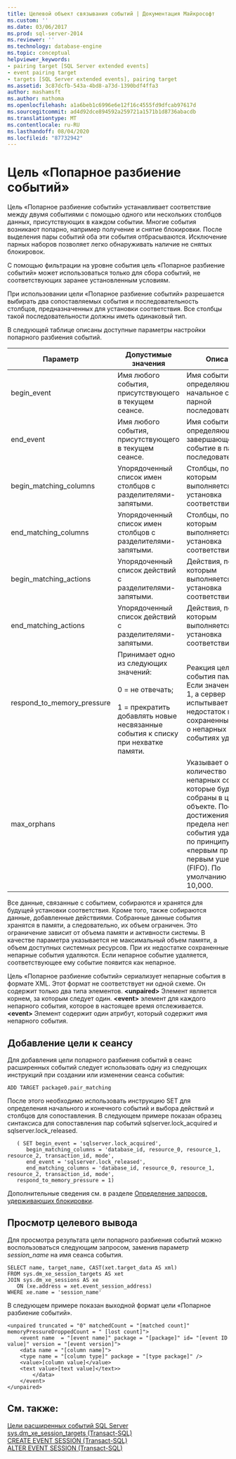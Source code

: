 ```yaml
---
title: Целевой объект связывания событий | Документация Майкрософт
ms.custom: ''
ms.date: 03/06/2017
ms.prod: sql-server-2014
ms.reviewer: ''
ms.technology: database-engine
ms.topic: conceptual
helpviewer_keywords:
- pairing target [SQL Server extended events]
- event pairing target
- targets [SQL Server extended events], pairing target
ms.assetid: 3c87dcfb-543a-4bd8-a73d-1390bdf4ffa3
author: mashamsft
ms.author: mathoma
ms.openlocfilehash: a1a6beb1c6996e6e12f16c4555fd9dfcab97617d
ms.sourcegitcommit: ad4d92dce894592a259721a1571b1d8736abacdb
ms.translationtype: MT
ms.contentlocale: ru-RU
ms.lasthandoff: 08/04/2020
ms.locfileid: "87732942"
---
```

# <a name="event-pairing-target"></a>Цель «Попарное разбиение событий»
  Цель «Попарное разбиение событий» устанавливает соответствие между двумя событиями с помощью одного или нескольких столбцов данных, присутствующих в каждом событии. Многие события возникают попарно, например получение и снятие блокировки. После выделения пары событий оба эти события отбрасываются. Исключение парных наборов позволяет легко обнаруживать наличие не снятых блокировок.  
  
 С помощью фильтрации на уровне события цель «Попарное разбиение событий» может использоваться только для сбора событий, не соответствующих заранее установленным условиям.  
  
 При использовании цели «Попарное разбиение событий» разрешается выбирать два сопоставляемых события и последовательность столбцов, предназначенных для установки соответствия. Все столбцы такой последовательности должны иметь одинаковый тип.  
  
 В следующей таблице описаны доступные параметры настройки попарного разбиения событий.  
  
|Параметр|Допустимые значения|Описание|  
|------------|--------------------|-----------------|  
|begin_event|Имя любого события, присутствующего в текущем сеансе.|Имя события, определяющее начальное событие в парной последовательности.|  
|end_event|Имя любого события, присутствующего в текущем сеансе.|Имя события, определяющее завершающее событие в парной последовательности.|  
|begin_matching_columns|Упорядоченный список имен столбцов с разделителями-запятыми.|Столбцы, по которым выполняется установка соответствия.|  
|end_matching_columns|Упорядоченный список имен столбцов с разделителями-запятыми.|Столбцы, по которым выполняется установка соответствия.|  
|begin_matching_actions|Упорядоченный список действий с разделителями-запятыми.|Действия, по которым выполняется установка соответствия.|  
|end_matching_actions|Упорядоченный список действий с разделителями-запятыми.|Действия, по которым выполняется установка соответствия.|  
|respond_to_memory_pressure|Принимает одно из следующих значений:<br /><br /> 0 = не отвечать;<br /><br /> 1 = прекратить добавлять новые несвязанные события к списку при нехватке памяти.|Реакция цели на события памяти. Если значение равно 1, а сервер испытывает недостаток памяти, сохраненные данные о непарных событиях удаляются.|  
|max_orphans||Указывает общее количество непарных событий, которые будут собраны в целевом объекте. После достижения этого предела непарные события удаляются по принципу «первым пришел, первым ушел» (FIFO). По умолчанию равно 10,000.|  
  
 Все данные, связанные с событием, собираются и хранятся для будущей установки соответствия. Кроме того, также собираются данные, добавленные действиями. Собранные данные события хранятся в памяти, а следовательно, их объем ограничен. Это ограничение зависит от объема памяти и активности системы. В качестве параметра указывается не максимальный объем памяти, а объем доступных системных ресурсов. При их недостатке сохраненные непарные события удаляются. Если непарное событие удаляется, соответствующее ему событие появится как непарное.  
  
 Цель «Попарное разбиение событий» сериализует непарные события в формате XML. Этот формат не соответствует ни одной схеме. Он содержит только два типа элементов. **\<unpaired>** Элемент является корнем, за которым следует один. **\<event>** элемент для каждого непарного события, которое в настоящее время отслеживается. **\<event>** Элемент содержит один атрибут, который содержит имя непарного события.  
  
## <a name="adding-the-target-to-a-session"></a>Добавление цели к сеансу  
 Для добавления цели попарного разбиения событий в сеанс расширенных событий следует использовать одну из следующих инструкций при создании или изменении сеанса события:  
  
```  
ADD TARGET package0.pair_matching   
```  
  
 После этого необходимо использовать инструкцию SET для определения начального и конечного событий и выбора действий и столбцов для сопоставления. В следующем примере показан образец синтаксиса для сопоставления пар событий sqlserver.lock_acquired и sqlserver.lock_released.  
  
```  
   ( SET begin_event = 'sqlserver.lock_acquired',  
      begin_matching_columns = 'database_id, resource_0, resource_1, resource_2, transaction_id, mode',  
      end_event = 'sqlserver.lock_released',  
      end_matching_columns = 'database_id, resource_0, resource_1, resource_2, transaction_id, mode',  
   respond_to_memory_pressure = 1)  
```  
  
 Дополнительные сведения см. в разделе [Определение запросов, удерживающих блокировки](../relational-databases/extended-events/determine-which-queries-are-holding-locks.md).  
  
## <a name="reviewing-the-target-output"></a>Просмотр целевого вывода  
 Для просмотра результата цели попарного разбиения событий можно воспользоваться следующим запросом, заменив параметр *session_name* на имя сеанса события.  
  
```  
SELECT name, target_name, CAST(xet.target_data AS xml)  
FROM sys.dm_xe_session_targets AS xet  
JOIN sys.dm_xe_sessions AS xe  
   ON (xe.address = xet.event_session_address)  
WHERE xe.name = 'session_name'  
```  
  
 В следующем примере показан выходной формат цели «Попарное разбиение событий».  
  
```  
<unpaired truncated = "0" matchedCount = "[matched count]" memoryPressureDroppedCount = " [lost count]">  
    <event name  = "[event name]" package = "[package]" id= "[event ID value]" version = "[event version]">  
    <data name = "[column name]">   
    <type name = "[column type]" package = "[type package]" />   
    <value>[column value]</value>  
    <text value>[text value]</text>>  
        </data>  
    </event>  
</unpaired>  
```  
  
## <a name="see-also"></a>См. также:  
 [Цели расширенных событий SQL Server](../../2014/database-engine/sql-server-extended-events-targets.md)   
 [sys.dm_xe_session_targets (Transact-SQL)](/sql/relational-databases/system-dynamic-management-views/sys-dm-xe-session-targets-transact-sql)   
 [CREATE EVENT SESSION (Transact-SQL)](/sql/t-sql/statements/create-event-session-transact-sql)   
 [ALTER EVENT SESSION (Transact-SQL)](/sql/t-sql/statements/alter-event-session-transact-sql)  
  
  
